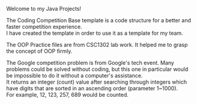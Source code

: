 Welcome to my Java Projects!

The Coding Competition Base template is a code structure for a better and faster competition experience.\
I have created the template in order to use it as a template for my team.

The OOP Practice files are from CSC1302 lab work. It helped me to grasp the concept of OOP firmly.

The Google competition problem is from Google's tech event. Many problems could be solved without coding, but this one in particular would be impossible to do it without a computer's assistance.\
It returns an integer (count) value after searching through integers which have digits that are sorted in an ascending order (parameter 1~1000).\
For example, 12, 123, 257, 689 would be counted.
